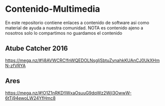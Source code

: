 # Contenido-Multimedia
En este repositorio contiene enlaces a contenido de software asi como material de ayuda a nuestra comunidad. NOTA es contenido ajeno a nosotros solo lo compartimos no guardamos el contenido

## Atube Catcher 2016

https://mega.nz/#!j8AVWCRC!fnWQEDOLNsgljSbtuZynahkKUAnCJ0UkXHmN-zfVRYA

## Ares

https://mega.nz/#!O1Z1nRKD!lWxaOsuuG9dqWz2WjI3OwwW-6tTj94ewoLW24YfHmc8
